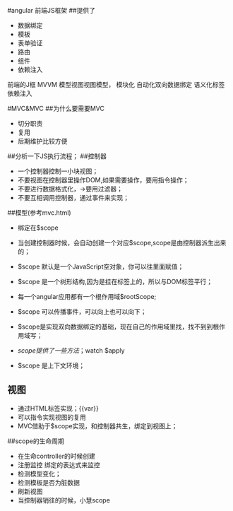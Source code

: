 #angular 前端JS框架
##提供了
- 数据绑定
- 模板
- 表单验证
- 路由
- 组件
- 依赖注入

前端的J框
MVVM 模型视图视图模型，
模块化
自动化双向数据绑定
语义化标签
依赖注入

#MVC&MVC
##为什么要需要MVC
- 切分职责
- 复用
- 后期维护比较方便

##分析一下JS执行流程；
##控制器
- 一个控制器控制一小块视图；
- 不要视图在控制器里操作DOM,如果需要操作，要用指令操作；
- 不要进行数据格式化，->要用过滤器；
- 不要互相调用控制器，通过事件来实现；

##模型(参考mvc.html)
- 绑定在$scope
- 当创建控制器时候，会自动创建一个对应$scope,scope是由控制器派生出来的；
- $scope 默认是一个JavaScript空对象，你可以往里面赋值；
- $scope 是一个树形结构,因为是挂在标签上的，所以与DOM标签平行；
- 每一个angular应用都有一个根作用域$rootScope;
- $scope 可以传播事件，可以向上也可以向下；
- $scope是实现双向数据绑定的基础，现在自己的作用域里找，找不到到根作用域写；

- $scope 提供了一些方法；$watch $apply
- $scope 是上下文环境；


## 视图
- 通过HTML标签实现；{{var}}
- 可以指令实现视图的复用
- MVC借助于$scope实现，和控制器共生，绑定到视图上；

##scope的生命周期
- 在生命controller的时候创建
- 注册监控 绑定的表达式来监控
- 检测模型变化；
- 检测模板是否为脏数据
- 刷新视图
- 当控制器销往的时候，小慧scope













